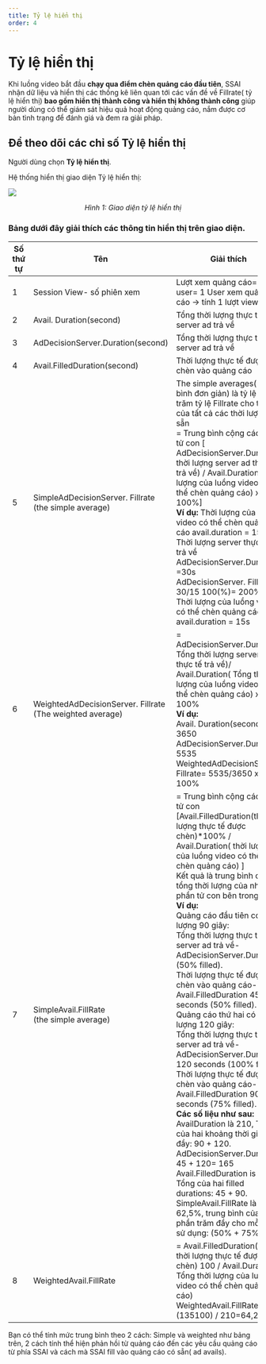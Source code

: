 ```yaml
---
title: Tỷ lệ hiển thị
order: 4
---
```


# Tỷ lệ hiển thị
Khi luồng video bắt đầu **chạy qua điểm chèn quảng cáo đầu tiên**, SSAI nhận dữ liệu và hiển thị các thống kê liên quan tới các vấn đề về Fillrate( tỷ lệ hiển thị)  **bao gồm hiển thị thành công và hiển thị không thành công** giúp người dùng có thể giám sát hiệu quả hoạt động quảng cáo, nắm được cơ bản tình trạng để đánh giá và đem ra giải pháp.

## Để theo dõi các chỉ số Tỷ lệ hiển thị

Người dùng chọn **Tỷ lệ hiển thị**.

Hệ thống hiển thị giao diện Tỷ lệ hiển thị:

![](//images/dai/statistic-fillrate.png)

<center>

*Hình 1: Giao diện tỷ lệ hiển thị*

</center>

### Bảng dưới đây giải thích các thông tin hiển thị trên giao diện.

| Số thứ tự | Tên                                                                  | Giải thích                                                                                                                                                                                                                                                                                                                                                                                                                                                                                                                                                                                                                                                                                                                                                                                                                                                                                                                                                                                                                                                                                                                                                                            |
| --------- | -------------------------------------------------------------------- | ------------------------------------------------------------------------------------------------------------------------------------------------------------------------------------------------------------------------------------------------------------------------------------------------------------------------------------------------------------------------------------------------------------------------------------------------------------------------------------------------------------------------------------------------------------------------------------------------------------------------------------------------------------------------------------------------------------------------------------------------------------------------------------------------------------------------------------------------------------------------------------------------------------------------------------------------------------------------------------------------------------------------------------------------------------------------------------------------------------------------------------------------------------------------------------- |
| 1         | Session View- số phiên xem                                           | Lượt xem quảng cáo=  số user= 1 User xem quảng cáo →  tính 1 lượt view                                                                                                                                                                                                                                                                                                                                                                                                                                                                                                                                                                                                                                                                                                                                                                                                                                                                                                                                                                                                                                                                                                                |
| 2         | Avail. Duration(second)                                              | Tổng thời lượng thực tế server ad trả về                                                                                                                                                                                                                                                                                                                                                                                                                                                                                                                                                                                                                                                                                                                                                                                                                                                                                                                                                                                                                                                                                                                                              |
| 3         | AdDecisionServer.Duration(second)                                    | Tổng thời lượng thực tế server ad trả về                                                                                                                                                                                                                                                                                                                                                                                                                                                                                                                                                                                                                                                                                                                                                                                                                                                                                                                                                                                                                                                                                                                                              |
| 4         | Avail.FilledDuration(second)                                         | Thời lượng thực tế được chèn vào quảng cáo                                                                                                                                                                                                                                                                                                                                                                                                                                                                                                                                                                                                                                                                                                                                                                                                                                                                                                                                                                                                                                                                                                                                            |
| 5         | SimpleAdDecisionServer. Fillrate<br />(the simple average)     | The simple averages( Trung bình đơn giản) là tỷ lệ phần trăm tỷ lệ Fillrate cho tổng của tất cả các thời lượng có sẵn<br />= Trung bình cộng các phần tử con [ AdDecisionServer.Duration( thời lượng server ad thực tế trả về) /  Avail.Duration( thời lượng của luồng video có thể chèn quảng cáo) x 100%]<br />**Ví dụ:** Thời lượng của luồng video có thể chèn quảng cáo avail.duration = 15s<br />Thời lượng server thực tế trả về AdDecisionServer.Duration =30s<br />AdDecisionServer. Fillrate= 30/15 100(%)= 200%<br />Thời lượng của luồng video có thể chèn quảng cáo avail.duration = 15s                                                                                                                                                                                                                                                                                                                                                                                                                                                                                                                                                   |
| 6         | WeightedAdDecisionServer. Fillrate<br />(The weighted average) | = AdDecisionServer.Duration( Tổng thời lượng server ad thực tế trả về)/ Avail.Duration( Tổng thời lượng của luồng video có thể chèn quảng cáo) x 100%<br />**Ví dụ:**<br />Avail. Duration(second): 3650<br />AdDecisionServer.Duration: 5535<br />WeightedAdDecisionServer. Fillrate= 5535/3650 x 100%                                                                                                                                                                                                                                                                                                                                                                                                                                                                                                                                                                                                                                                                                                                                                                                                                                                       |
| 7         | SimpleAvail.FillRate<br />(the simple average)                 | = Trung bình cộng các phần tử con [Avail.FilledDuration(thời lượng thực tế được chèn)*100%  /  Avail.Duration( thời lượng của luồng video có thể chèn quảng cáo) ]<br />Kết quả là trung bình cộng tổng thời lượng của nhiều phần tử con bên trong<br />**Ví dụ:** <br />Quảng cáo đầu tiên có thời lượng 90 giây:<br />Tổng thời lượng thực tế server ad trả về- AdDecisionServer.Duration  (50% filled).<br />Thời lượng thực tế được chèn vào quảng cáo-Avail.FilledDuration  45 seconds  (50% filled).<br />Quảng cáo thứ hai có thời lượng 120 giây:<br />Tổng thời lượng thực tế server ad trả về- AdDecisionServer.Duration 120 seconds  (100% filled).<br />Thời lượng thực tế được chèn vào quảng cáo-Avail.FilledDuration  90 seconds (75% filled).<br />**Các số liệu như sau:**<br />AvailDuration là 210, Tổng của hai khoảng thời gian đầy: 90 + 120.<br />AdDecisionServer.Duration: 45 + 120= 165<br />Avail.FilledDuration is 135, Tổng của hai filled durations: 45 + 90.<br />SimpleAvail.FillRate là 62,5%, trung bình của tỷ lệ phần trăm đầy cho mỗi lần sử dụng: (50% + 75%) / 2 |
| 8         | WeightedAvail.FillRate                                               | = Avail.FilledDuration( Tổng thời lượng thực tế được chèn) 100  /  Avail.Duration( Tổng thời lượng của luồng video có thể chèn quảng cáo)<br />WeightedAvail.FillRate: (135100) / 210=64,29%                                                                                                                                                                                                                                                                                                                                                                                                                                                                                                                                                                                                                                                                                                                                                                                                                                                                                                                                                                                    |

Bạn có thể tính mức trung bình theo 2 cách: Simple và weighted như bảng trên, 2 cách tính thể hiện phản hồi từ quảng cáo đến các yêu cầu quảng cáo từ phía SSAI và cách mà SSAI fill vào quảng cáo có sẵn( ad avails).

